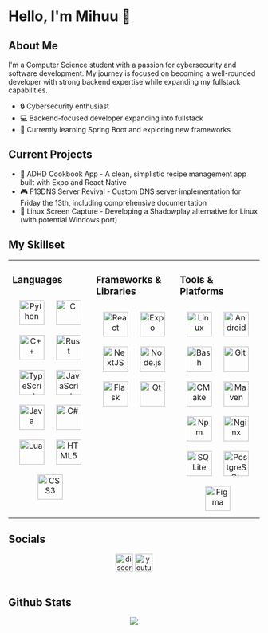 # Hello, I'm Mihuu 👋

## About Me

I'm a Computer Science student with a passion for cybersecurity and software development. My journey is focused on
becoming a well-rounded developer with strong backend expertise while expanding my fullstack capabilities.

- 🔒 Cybersecurity enthusiast
- 💻 Backend-focused developer expanding into fullstack
- 🌱 Currently learning Spring Boot and exploring new frameworks

## Current Projects

- 📱 ADHD Cookbook App - A clean, simplistic recipe management app built with Expo and React Native
- 🎮 F13DNS Server Revival - Custom DNS server implementation for Friday the 13th, including comprehensive documentation
- 🎥 Linux Screen Capture - Developing a Shadowplay alternative for Linux (with potential Windows port)

## My Skillset

<table>
<tr>
<td valign="top" width="33%">

### Languages

<div align="center">  
<a href="https://www.python.org/" target="_blank"><img style="margin: 10px" src="https://www.svgrepo.com/show/374016/python.svg" alt="Python" height="50" /></a>  
<a href="https://www.cprogramming.com/" target="_blank"><img style="margin: 10px" src="https://profilinator.rishav.dev/skills-assets/c-original.svg" alt="C" height="50" /></a>  
<a href="https://www.cplusplus.com/" target="_blank"><img style="margin: 10px" src="https://profilinator.rishav.dev/skills-assets/cplusplus-original.svg" alt="C++" height="50" /></a>  
<a href="https://www.rust-lang.org/" target="_blank"><img style="margin: 10px" src="https://www.svgrepo.com/show/374056/rust.svg" alt="Rust" height="50" /></a>  
<a href="https://www.typescriptlang.org/" target="_blank"><img style="margin: 10px" src="https://www.svgrepo.com/show/354478/typescript-icon.svg" alt="TypeScript" height="50" /></a>  
<a href="https://www.javascript.com/" target="_blank"><img style="margin: 10px" src="https://www.svgrepo.com/show/353925/javascript.svg" alt="JavaScript" height="50" /></a>  
<a href="https://www.java.com/" target="_blank"><img style="margin: 10px" src="https://www.svgrepo.com/show/452234/java.svg" alt="Java" height="50" /></a>  
<a href="https://docs.microsoft.com/en-us/dotnet/csharp/" target="_blank"><img style="margin: 10px" src="https://profilinator.rishav.dev/skills-assets/csharp-original.svg" alt="C#" height="50" /></a>  
<a href="https://www.lua.org/" target="_blank"><img style="margin: 10px" src="https://www.svgrepo.com/show/354020/lua.svg" alt="Lua" height="50" /></a>  
<a href="https://en.wikipedia.org/wiki/HTML5" target="_blank"><img style="margin: 10px" src="https://www.svgrepo.com/show/452228/html-5.svg" alt="HTML5" height="50" /></a>  
<a href="https://www.w3schools.com/css/" target="_blank"><img style="margin: 10px" src="https://www.svgrepo.com/show/452185/css-3.svg" alt="CSS3" height="50" /></a>  
</div>
</td>

<td valign="top" width="33%">

### Frameworks & Libraries

<div align="center">  
<a href="https://reactjs.org/" target="_blank"><img style="margin: 10px" src="https://www.svgrepo.com/show/452092/react.svg" alt="React" height="50" /></a>  
<a href="https://expo.dev/" target="_blank"><img style="margin: 10px" src="https://www.svgrepo.com/show/353723/expo-icon.svg" alt="Expo" height="50" /></a>  
<a href="https://nextjs.org/" target="_blank"><img style="margin: 10px" src="https://www.svgrepo.com/show/354113/nextjs-icon.svg" alt="NextJS" height="50" /></a>  
<a href="https://nodejs.org/" target="_blank"><img style="margin: 10px" src="https://www.svgrepo.com/show/452075/node-js.svg" alt="Node.js" height="50" /></a>  
<a href="https://flask.palletsprojects.com/" target="_blank"><img style="margin: 10px" src="https://profilinator.rishav.dev/skills-assets/flask.png" alt="Flask" height="50" /></a>
<a href="https://www.qt.io/" target="_blank"><img style="margin: 10px" src="https://www.svgrepo.com/show/354243/qt.svg" alt="Qt" height="50" /></a>  
</div>  
</td>

<td valign="top" width="33%">

### Tools & Platforms

<div align="center">  
<a href="https://www.linux.org/" target="_blank"><img style="margin: 10px" src="https://www.svgrepo.com/show/354004/linux-tux.svg" alt="Linux" height="50" /></a>  
<a href="https://www.android.com/intl/en_in/" target="_blank"><img style="margin: 10px" src="https://www.svgrepo.com/show/353397/android-icon.svg" alt="Android" height="50" /></a>  
<a href="https://www.gnu.org/software/bash/" target="_blank"><img style="margin: 10px" src="https://www.svgrepo.com/show/353478/bash-icon.svg" alt="Bash" height="50" /></a>  
<a href="https://github.com/" target="_blank"><img style="margin: 10px" src="https://www.svgrepo.com/show/452210/git.svg" alt="Git" height="50" /></a>  
<a href="https://cmake.org/" target="_blank"><img style="margin: 10px" src="https://www.svgrepo.com/show/373509/cmake.svg" alt="CMake" height="50" /></a>  
<a href="https://maven.apache.org/" target="_blank"><img style="margin: 10px" src="https://www.svgrepo.com/show/354051/maven.svg" alt="Maven" height="50" /></a>  
<a href="https://www.npmjs.com/" target="_blank"><img style="margin: 10px" src="https://www.svgrepo.com/show/354128/npm.svg" alt="Npm" height="50" /></a>
<a href="https://www.nginx.com/" target="_blank"><img style="margin: 10px" src="https://www.svgrepo.com/show/354115/nginx.svg" alt="Nginx" height="50" /></a>  
<a href="https://www.sqlite.org/" target="_blank"><img style="margin: 10px" src="https://www.svgrepo.com/show/354381/sqlite.svg" alt="SQLite" height="50" /></a>  
<a href="https://www.postgresql.org/" target="_blank"><img style="margin: 10px" src="https://www.svgrepo.com/show/354200/postgresql.svg" alt="PostgreSQL" height="50" /></a>  
<a href="https://www.figma.com/" target="_blank"><img style="margin: 10px" src="https://www.svgrepo.com/show/452202/figma.svg" alt="Figma" height="50" /></a>  
</div>  
</td>
</tr>
</table>

## Socials

<div align="center">
  <a href="https://www.discord.com/invite/ZCkMcQq" target="_blank">
    <img src="https://img.shields.io/static/v1?message=Discord&logo=discord&label=&color=7289DA&logoColor=white&labelColor=&style=for-the-badge" height="35" alt="discord logo"  />
  </a>
  <a href="https://www.youtube.com/@optikmusicofficial" target="_blank">
    <img src="https://img.shields.io/static/v1?message=Youtube&logo=youtube&label=&color=FF0000&logoColor=white&labelColor=&style=for-the-badge" height="35" alt="youtube logo"  />
  </a>
</div>  

<br/>  

## Github Stats

<div align="center"><img src="https://github-readme-stats.vercel.app/api/top-langs/?username=MihaiStreames&hide_title=false&layout=compact&card_width=320&langs_count=5&theme=github_dark&hide_border=true" align="center" /></div>
<br />
